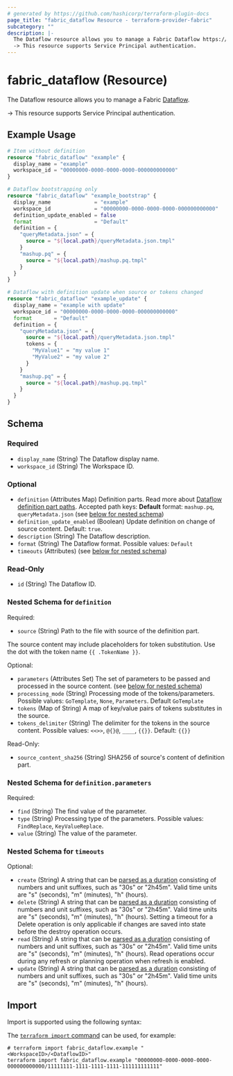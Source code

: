 ```yaml
---
# generated by https://github.com/hashicorp/terraform-plugin-docs
page_title: "fabric_dataflow Resource - terraform-provider-fabric"
subcategory: ""
description: |-
  The Dataflow resource allows you to manage a Fabric Dataflow https://learn.microsoft.com/rest/api/fabric/articles/item-management/definitions/dataflow-definition.
  -> This resource supports Service Principal authentication.
---
```


# fabric_dataflow (Resource)

The Dataflow resource allows you to manage a Fabric [Dataflow](https://learn.microsoft.com/rest/api/fabric/articles/item-management/definitions/dataflow-definition).

-> This resource supports Service Principal authentication.

## Example Usage

```terraform
# Item without definition
resource "fabric_dataflow" "example" {
  display_name = "example"
  workspace_id = "00000000-0000-0000-0000-000000000000"
}

# Dataflow bootstrapping only
resource "fabric_dataflow" "example_bootstrap" {
  display_name              = "example"
  workspace_id              = "00000000-0000-0000-0000-000000000000"
  definition_update_enabled = false
  format                    = "Default"
  definition = {
    "queryMetadata.json" = {
      source = "${local.path}/queryMetadata.json.tmpl"
    }
    "mashup.pq" = {
      source = "${local.path}/mashup.pq.tmpl"
    }
  }
}

# Dataflow with definition update when source or tokens changed
resource "fabric_dataflow" "example_update" {
  display_name = "example with update"
  workspace_id = "00000000-0000-0000-0000-000000000000"
  format       = "Default"
  definition = {
    "queryMetadata.json" = {
      source = "${local.path}/queryMetadata.json.tmpl"
      tokens = {
        "MyValue1" = "my value 1"
        "MyValue2" = "my value 2"
      }
    }
    "mashup.pq" = {
      source = "${local.path}/mashup.pq.tmpl"
    }
  }
}
```

<!-- schema generated by tfplugindocs -->
## Schema

### Required

- `display_name` (String) The Dataflow display name.
- `workspace_id` (String) The Workspace ID.

### Optional

- `definition` (Attributes Map) Definition parts. Read more about [Dataflow definition part paths](https://learn.microsoft.com/fabric/data-factory/data-source-management). Accepted path keys: **Default** format: `mashup.pq`, `queryMetadata.json` (see [below for nested schema](#nestedatt--definition))
- `definition_update_enabled` (Boolean) Update definition on change of source content. Default: `true`.
- `description` (String) The Dataflow description.
- `format` (String) The Dataflow format. Possible values: `Default`
- `timeouts` (Attributes) (see [below for nested schema](#nestedatt--timeouts))

### Read-Only

- `id` (String) The Dataflow ID.

<a id="nestedatt--definition"></a>

### Nested Schema for `definition`

Required:

- `source` (String) Path to the file with source of the definition part.

The source content may include placeholders for token substitution. Use the dot with the token name `{{ .TokenName }}`.

Optional:

- `parameters` (Attributes Set) The set of parameters to be passed and processed in the source content. (see [below for nested schema](#nestedatt--definition--parameters))
- `processing_mode` (String) Processing mode of the tokens/parameters. Possible values: `GoTemplate`, `None`, `Parameters`. Default `GoTemplate`
- `tokens` (Map of String) A map of key/value pairs of tokens substitutes in the source.
- `tokens_delimiter` (String) The delimiter for the tokens in the source content. Possible values: `<<>>`, `@{}@`, `____`, `{{}}`. Default: `{{}}`

Read-Only:

- `source_content_sha256` (String) SHA256 of source's content of definition part.

<a id="nestedatt--definition--parameters"></a>

### Nested Schema for `definition.parameters`

Required:

- `find` (String) The find value of the parameter.
- `type` (String) Processing type of the parameters. Possible values: `FindReplace`, `KeyValueReplace`.
- `value` (String) The value of the parameter.

<a id="nestedatt--timeouts"></a>

### Nested Schema for `timeouts`

Optional:

- `create` (String) A string that can be [parsed as a duration](https://pkg.go.dev/time#ParseDuration) consisting of numbers and unit suffixes, such as "30s" or "2h45m". Valid time units are "s" (seconds), "m" (minutes), "h" (hours).
- `delete` (String) A string that can be [parsed as a duration](https://pkg.go.dev/time#ParseDuration) consisting of numbers and unit suffixes, such as "30s" or "2h45m". Valid time units are "s" (seconds), "m" (minutes), "h" (hours). Setting a timeout for a Delete operation is only applicable if changes are saved into state before the destroy operation occurs.
- `read` (String) A string that can be [parsed as a duration](https://pkg.go.dev/time#ParseDuration) consisting of numbers and unit suffixes, such as "30s" or "2h45m". Valid time units are "s" (seconds), "m" (minutes), "h" (hours). Read operations occur during any refresh or planning operation when refresh is enabled.
- `update` (String) A string that can be [parsed as a duration](https://pkg.go.dev/time#ParseDuration) consisting of numbers and unit suffixes, such as "30s" or "2h45m". Valid time units are "s" (seconds), "m" (minutes), "h" (hours).

## Import

Import is supported using the following syntax:

The [`terraform import` command](https://developer.hashicorp.com/terraform/cli/commands/import) can be used, for example:

```shell
# terraform import fabric_dataflow.example "<WorkspaceID>/<DataflowID>"
terraform import fabric_dataflow.example "00000000-0000-0000-0000-000000000000/11111111-1111-1111-1111-111111111111"
```
